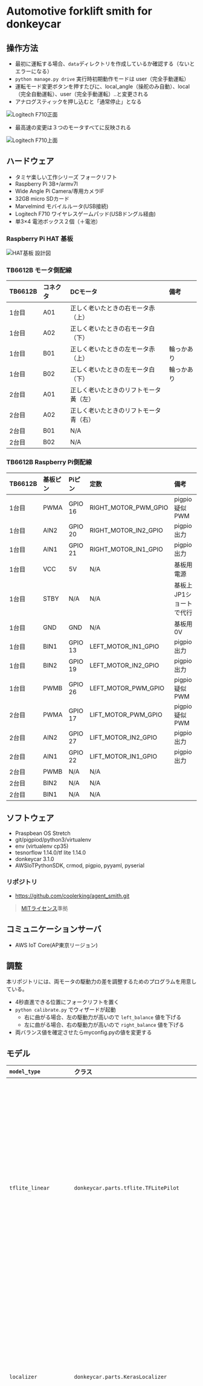 # Automotive forklift smith for donkeycar

## 操作方法


- 最初に運転する場合、`data`ディレクトリを作成しているか確認する（ないとエラーになる）
- `python manage.py drive` 実行時初期動作モードは user（完全手動運転）
- 運転モード変更ボタンを押すたびに、local_angle（操舵のみ自動）、local（完全自動運転）、user（完全手動運転）..と変更される
- アナログスティックを押し込むと「通常停止」となる

![Logitech F710正面](./assets/f710_front.png)

- 最高速の変更は３つのモータすべてに反映される

![Logitech F710上面](./assets/f710_top.png)

## ハードウェア

- タミヤ楽しい工作シリーズ フォークリフト
- Raspberry Pi 3B+/armv7l
- Wide Angle Pi Camera/専用カメラIF
- 32GB micro SDカード
- Marvelmind モバイルルータ(USB接続)
- Logitech F710 ワイヤレスゲームパッド(USBドングル経由)
- 単3×4 電池ボックス２個（＋電池）

### Raspberry Pi HAT 基板

![HAT基板 設計図](./assets/board.png)

### TB6612B モータ側配線

|TB6612B|コネクタ|DCモータ|備考|
|:-----|:------|:-------|:---|
|1台目|A01|正しく老いたときの右モータ赤（上）| |
|1台目|A02|正しく老いたときの右モータ白（下）| |
|1台目|B01|正しく老いたときの左モータ赤（上）| 輪っかあり |
|1台目|B02|正しく老いたときの左モータ白（下）| 輪っかあり |
|2台目|A01|正しく老いたときのリフトモータ黃（左）| |
|2台目|A02|正しく老いたときのリフトモータ青（右）| |
|2台目|B01| N/A | |
|2台目|B02| N/A | |

### TB6612B Raspberry Pi側配線

|TB6612B|基板ピン|Piピン| 定数 | 備考 |
|:---|:----|:----|:--|:--|
|1台目|PWMA|GPIO 16| RIGHT_MOTOR_PWM_GPIO |pigpio 疑似PWM |
|1台目|AIN2|GPIO 20| RIGHT_MOTOR_IN2_GPIO | pigpio出力 |
|1台目|AIN1|GPIO 21| RIGHT_MOTOR_IN1_GPIO | pigpio出力 |
|1台目|VCC|5V| N/A | 基板用電源 |
|1台目|STBY|N/A| N/A | 基板上JP1ショートで代行 |
|1台目|GND|GND| N/A | 基板用0V |
|1台目|BIN1|GPIO 13| LEFT_MOTOR_IN1_GPIO | pigpio出力 |
|1台目|BIN2|GPIO 19| LEFT_MOTOR_IN2_GPIO | pigpio出力 |
|1台目|PWMB|GPIO 26| LEFT_MOTOR_PWM_GPIO | pigpio 疑似PWM |
|2台目|PWMA|GPIO 17| LIFT_MOTOR_PWM_GPIO | pigpio 疑似PWM |
|2台目|AIN2|GPIO 27| LIFT_MOTOR_IN2_GPIO| pigpio出力 |
|2台目|AIN1|GPIO 22| LIFT_MOTOR_IN1_GPIO| pigpio出力 |
|2台目|PWMB| N/A | N/A | |
|2台目|BIN2| N/A | N/A | |
|2台目|BIN1| N/A | N/A | |

## ソフトウェア

- Praspbean OS Stretch
 - git/pigpiod/python3/virtualenv
- env (virtualenv cp35)
 - tesnorflow 1.14.0/tf lite 1.14.0
 - donkeycar 3.1.0
 - AWSIoTPythonSDK, crmod, pigpio, pyyaml, pyserial

### リポジトリ

- https://github.com/coolerking/agent_smith.git

>  [MITライセンス](./LICENSE)準拠

## コミュニケーションサーバ

- AWS IoT Core(AP東京リージョン)

## 調整

本リポジトリには、両モータの駆動力の差を調整するためのプログラムを用意している。

- 4秒直進できる位置にフォークリフトを置く
- `python calibrate.py` でウィザードが起動
  - 右に曲がる場合、左の駆動力が高いので `left_balance` 値を下げる
  - 左に曲がる場合、右の駆動力が高いので `right_balance` 値を下げる
- 両バランス値を確定させたらmyconfig.pyの値を変更する

## モデル

| **`model_type`** | **クラス** | **概要** |
|:--|:--|:--|
| `tflite_linear` | `donkeycar.parts.tflite.TFLitePilot` | TensorFlow Lite モデルファイルをロードして実行するためのパーツクラス。トレーニングを実行するための`compile`メソッドが実装されていないので。モデル作成およびトレーニングはdonkeycarアプリケーション外で各自で作成・実行しなくてはならない。TensorFlow Lite モデルファイルは学習済みのTensorflow用のモデルファイルを一旦作成し、それをTensorflow Liteでコンバートして作成する(h5ファイルのコンバート処理は`keras_model_to_tflite`メソッドが提供されている)。使用可能なモデルは、入力はイメージ(120x160x3)、出力はアングル値・ステアリング値（ともにfloat値）が前提となる。 |
| `localizer` | `donkeycar.parts.KerasLocalizer` | ほぼ`categorical`のモデルと同じだが、出力層がスロットル、アングルにロケーション分類値が加わっている。ロケーション分類値は、LED表示に使用されるのみなので、自動運転動作には全く影響しない。LEDを搭載していない標準DonkeyCarの場合は`categorical`を指定した場合と何ら変わらない。 しかしTubデータにロケーション分類値を格納する処理が実装されていないので、学習処理が動かないかもしれない。 |
| `behavior` | `donkeycar.parts.keras.KerasBehavioral` | 入力層がイメージと車線状態を取り込むモデル。車線状態（左車線・右車線のどちらか）をL1キーでトグル入力させそれをone hotな動作ベクトルに変換し、イメージと一緒に入力層に与えている。入力層以外はイメージ側は`categorical`と同様、状態ベクトル側は全結合層×3、最後に両方の結果を連結している。ソースコードコメントを読むと昔は`linear`ベースだったようだ。ジョイスティックがない場合、あってもL1というラベルが使用しているJoystickクラスに定義されていない場合はこのモデルを選択しても意味がない。しかも手動運転時の運転者が走行操作と並行してただしく状態を入力しなければならない。 |
| `imu` | `donkeycar.parts.keras.KerasIMU` | MPU6050(I2C)から角速度3軸、加速度3軸がTubデータに書かれていることが前提。入力層はイメージとIMU値、中間層はイメージがConv×5層・IMUが全結×3層を結合したもの、出力層でステアリング値、スロットル値を直接出力。 |
| `linear` | `donkeycar.parts.keras.KerasLinear` | donkeycarデフォルトのモデル。中間層は、Conv2D×5層。出力層でステアリング値、スロットル値を直接出力。 |
| `tensorrt_linear` | `donkeycar.parts.tensorrt.TensorRTLinear` | TensorRTを使ったクラス、このためTelsa/Jetson/Nvidia Driveがない場合は使用できない(GeForceも実行できない)。`compile`メソッドは存在するが処理が実装されていないため、学習済みモデルをロードし推論するのみの機能提供となる。なお、コメントにtesnorflow-gpuでのトレーニングは非推奨との記述がある。 |
| `coral_tflite_linear` | `donkeycar.parts.coral.CoralLinearPilot` | EdgeTPU搭載した環境を前提としたクラス。Tensorflow Liteモデルファイルを読み込み、推論を実行するのみ。モデルファイルは別途作成する必要がある。 |
| `3d` | `donkeycar.parts.keras.Keras3D_CNN` | 畳み込み層を時系列データを扱うためConv2DではなくConv3Dを使ったモデル。直近一定数（デフォルトは20）のイメージを入力し、Conv3D×４層の中間層にかけ、アングル値・スロットル値を出力する（分類ではなくfloat値で返却）。 |
| `rnn` | `donkeycar.parts.keras.KerasRNN_LSTM` | 時系列データが扱えるRNN/LSTMをベースとしたモデル。直近一定件数（デフォルトは3）のイメージを入力し、各イメージにConvolution2D×5層にかけ各々をベクトル化したものを作成しLSTM(RNN実装の一つ)にかけ、出力層はアングル値、スロットル値を出力する（分類ではなくfloat値で返却）。 |
| `categorical` | `donkeycar.parts.keras.KerasCategorical` | 画像分類を使ったモデル。入力層はイメージ、中間層はイメージサイズによりConv2D×4or5層、出力層はスロットル15分割、アングル20分割の各1値を選定する。CNNの画像分類精度の高さを使っているためlinearより精度が高いという人もいる。細やかな動作を行いたい場合は出力層の分割数を増やせば良い。 |
| `latent` | `donkeycar.parts.keras.KerasLatent` | Conv2D×8層を中間層に持つモデル。入力はイメージ、出力はアングル値・スロットル値（ともにfloat値を直接出力）以外にCNNを掛けた直後Deconvolution(Transposed Convolution/up-convolutionともいうDC-GANによく使用される)層を6層かけてイメージも生成している。しかし出力ではアングル値・スロットル値のみを使っているだけで生成したイメージは`KerasLatent`クラス内で捨てているため、そのまま使用する場合は、単にCNN8層のモデルでしかない。 |
| `fastai` | `donkeycar.parts.fastai.FastAiPilot` | fastaiパッケージのモデルファイルを読み込み実行するための推論のみのパーツクラス。クラス上に`compile`メソッドがなく`python manage.py train`を実行できない（donkeycarアプリケーションを使ったトレーニングができない）。よってモデルはdonkeycarアプリケーション外部で定義されていることが前提となる。fastaiパッケージがtoachパッケージベースで記述されているためtensorflowベースではない。なおfastaiパッケージはディープラーニングのeラーニングコースである [course.fast.ai](https://course.fast.ai/) 内で使用されている。 |
